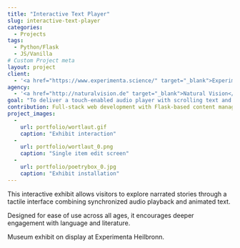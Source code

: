 ```yaml
---
title: "Interactive Text Player"
slug: interactive-text-player
categories:
  - Projects
tags:
  - Python/Flask
  - JS/Vanilla
# Custom Project meta
layout: project
client:
  - '<a href="https://www.experimenta.science/" target="_blank">Experimenta Heilbronn</a>'
agency:
  - '<a href="http://naturalvision.de" target="_blank">Natural Vision</a>'
goal: "To deliver a touch-enabled audio player with scrolling text and intuitive controls."
contribution: Full-stack web development with Flask-based content management.
project_images:
  - 
    url: portfolio/wortlaut.gif
    caption: "Exhibit interaction"
  - 
    url: portfolio/wortlaut_0.png
    caption: "Single item edit screen"
  - 
    url: portfolio/poetrybox_0.jpg
    caption: "Exhibit installation"
---
```


This interactive exhibit allows visitors to explore narrated stories through a tactile interface combining synchronized audio playback and animated text.

Designed for ease of use across all ages, it encourages deeper engagement with language and literature.

Museum exhibit on display at Experimenta Heilbronn.

